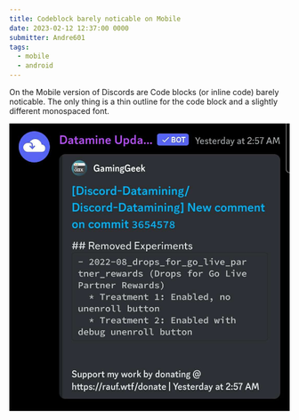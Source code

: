 ```yaml
---
title: Codeblock barely noticable on Mobile
date: 2023-02-12 12:37:00 0000
submitter: Andre601
tags:
  - mobile
  - android
---
```


On the Mobile version of Discords are Code blocks (or inline code) barely noticable. The only thing is a thin outline for the code block and a slightly different monospaced font.

![codeblock issue](/assets/images/codeblock-issue/codeblock-issue.jpg "Screenshot showing an embed with a code block where only the outline and a monospaced font is noticable.")
